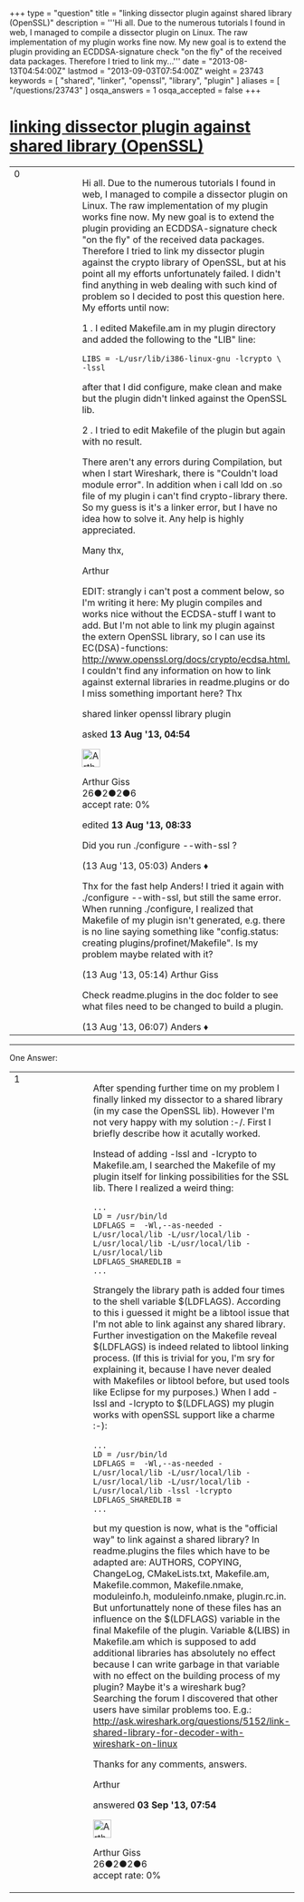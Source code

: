 +++
type = "question"
title = "linking dissector plugin against shared library (OpenSSL)"
description = '''Hi all. Due to the numerous tutorials I found in web, I managed to compile a dissector plugin on Linux. The raw implementation of my plugin works fine now. My new goal is to extend the plugin providing an ECDDSA-signature check &quot;on the fly&quot; of the received data packages. Therefore I tried to link my...'''
date = "2013-08-13T04:54:00Z"
lastmod = "2013-09-03T07:54:00Z"
weight = 23743
keywords = [ "shared", "linker", "openssl", "library", "plugin" ]
aliases = [ "/questions/23743" ]
osqa_answers = 1
osqa_accepted = false
+++

<div class="headNormal">

# [linking dissector plugin against shared library (OpenSSL)](/questions/23743/linking-dissector-plugin-against-shared-library-openssl)

</div>

<div id="main-body">

<div id="askform">

<table id="question-table" style="width:100%;"><colgroup><col style="width: 50%" /><col style="width: 50%" /></colgroup><tbody><tr class="odd"><td style="width: 30px; vertical-align: top"><div class="vote-buttons"><span id="post-23743-upvote" class="ajax-command post-vote up" rel="nofollow" title="I like this post (click again to cancel)"> </span><div id="post-23743-score" class="post-score" title="current number of votes">0</div><span id="post-23743-downvote" class="ajax-command post-vote down" rel="nofollow" title="I dont like this post (click again to cancel)"> </span> <span id="favorite-mark" class="ajax-command favorite-mark" rel="nofollow" title="mark/unmark this question as favorite (click again to cancel)"> </span><div id="favorite-count" class="favorite-count"></div></div></td><td><div id="item-right"><div class="question-body"><p>Hi all. Due to the numerous tutorials I found in web, I managed to compile a dissector plugin on Linux. The raw implementation of my plugin works fine now. My new goal is to extend the plugin providing an ECDDSA-signature check "on the fly" of the received data packages. Therefore I tried to link my dissector plugin against the crypto library of OpenSSL, but at his point all my efforts unfortunately failed. I didn't find anything in web dealing with such kind of problem so I decided to post this question here. My efforts until now:</p><p>1 . I edited Makefile.am in my plugin directory and added the following to the "LIB" line:</p><pre><code>LIBS = -L/usr/lib/i386-linux-gnu -lcrypto \
-lssl</code></pre><p>after that I did configure, make clean and make but the plugin didn't linked against the OpenSSL lib.</p><p>2 . I tried to edit Makefile of the plugin but again with no result.</p><p>There aren't any errors during Compilation, but when I start Wireshark, there is "Couldn't load module error". In addition when i call ldd on .so file of my plugin i can't find crypto-library there. So my guess is it's a linker error, but I have no idea how to solve it. Any help is highly appreciated.</p><p>Many thx,</p><p>Arthur</p><p>EDIT: strangly i can't post a comment below, so I'm writing it here: My plugin compiles and works nice without the ECDSA-stuff I want to add. But I'm not able to link my plugin against the extern OpenSSL library, so I can use its EC(DSA)-functions: <a href="http://www.openssl.org/docs/crypto/ecdsa.html.">http://www.openssl.org/docs/crypto/ecdsa.html.</a> I couldn't find any information on how to link against external libraries in readme.plugins or do I miss something important here? Thx</p></div><div id="question-tags" class="tags-container tags"><span class="post-tag tag-link-shared" rel="tag" title="see questions tagged &#39;shared&#39;">shared</span> <span class="post-tag tag-link-linker" rel="tag" title="see questions tagged &#39;linker&#39;">linker</span> <span class="post-tag tag-link-openssl" rel="tag" title="see questions tagged &#39;openssl&#39;">openssl</span> <span class="post-tag tag-link-library" rel="tag" title="see questions tagged &#39;library&#39;">library</span> <span class="post-tag tag-link-plugin" rel="tag" title="see questions tagged &#39;plugin&#39;">plugin</span></div><div id="question-controls" class="post-controls"></div><div class="post-update-info-container"><div class="post-update-info post-update-info-user"><p>asked <strong>13 Aug '13, 04:54</strong></p><img src="https://secure.gravatar.com/avatar/4d0f1f7eeb5c80f659413b34da3dd344?s=32&amp;d=identicon&amp;r=g" class="gravatar" width="32" height="32" alt="Arthur%20Giss&#39;s gravatar image" /><p><span>Arthur Giss</span><br />
<span class="score" title="26 reputation points">26</span><span title="2 badges"><span class="badge1">●</span><span class="badgecount">2</span></span><span title="2 badges"><span class="silver">●</span><span class="badgecount">2</span></span><span title="6 badges"><span class="bronze">●</span><span class="badgecount">6</span></span><br />
<span class="accept_rate" title="Rate of the user&#39;s accepted answers">accept rate:</span> <span title="Arthur Giss has no accepted answers">0%</span></p></div><div class="post-update-info post-update-info-edited"><p><span> edited <strong>13 Aug '13, 08:33</strong> </span></p></div></div><div id="comments-container-23743" class="comments-container"><span id="23744"></span><div id="comment-23744" class="comment"><div id="post-23744-score" class="comment-score"></div><div class="comment-text"><p>Did you run ./configure --with-ssl ?</p></div><div id="comment-23744-info" class="comment-info"><span class="comment-age">(13 Aug '13, 05:03)</span> <span class="comment-user userinfo">Anders ♦</span></div></div><span id="23745"></span><div id="comment-23745" class="comment"><div id="post-23745-score" class="comment-score"></div><div class="comment-text"><p>Thx for the fast help Anders! I tried it again with ./configure --with-ssl, but still the same error. When running ./configure, I realized that Makefile of my plugin isn't generated, e.g. there is no line saying something like "config.status: creating plugins/profinet/Makefile". Is my problem maybe related with it?</p></div><div id="comment-23745-info" class="comment-info"><span class="comment-age">(13 Aug '13, 05:14)</span> <span class="comment-user userinfo">Arthur Giss</span></div></div><span id="23746"></span><div id="comment-23746" class="comment"><div id="post-23746-score" class="comment-score"></div><div class="comment-text"><p>Check readme.plugins in the doc folder to see what files need to be changed to build a plugin.</p></div><div id="comment-23746-info" class="comment-info"><span class="comment-age">(13 Aug '13, 06:07)</span> <span class="comment-user userinfo">Anders ♦</span></div></div></div><div id="comment-tools-23743" class="comment-tools"></div><div class="clear"></div><div id="comment-23743-form-container" class="comment-form-container"></div><div class="clear"></div></div></td></tr></tbody></table>

------------------------------------------------------------------------

<div class="tabBar">

<span id="sort-top"></span>

<div class="headQuestions">

One Answer:

</div>

</div>

<span id="24309"></span>

<div id="answer-container-24309" class="answer answered-by-owner">

<table style="width:100%;"><colgroup><col style="width: 50%" /><col style="width: 50%" /></colgroup><tbody><tr class="odd"><td style="width: 30px; vertical-align: top"><div class="vote-buttons"><span id="post-24309-upvote" class="ajax-command post-vote up" rel="nofollow" title="I like this post (click again to cancel)"> </span><div id="post-24309-score" class="post-score" title="current number of votes">1</div><span id="post-24309-downvote" class="ajax-command post-vote down" rel="nofollow" title="I dont like this post (click again to cancel)"> </span></div></td><td><div class="item-right"><div class="answer-body"><p>After spending further time on my problem I finally linked my dissector to a shared library (in my case the OpenSSL lib). However I'm not very happy with my solution :-/. First I briefly describe how it acutally worked.</p><p>Instead of adding -lssl and -lcrypto to Makefile.am, I searched the Makefile of my plugin itself for linking possibilities for the SSL lib. There I realized a weird thing:</p><pre><code>...
LD = /usr/bin/ld
LDFLAGS =  -Wl,--as-needed -L/usr/local/lib -L/usr/local/lib -L/usr/local/lib -L/usr/local/lib -L/usr/local/lib
LDFLAGS_SHAREDLIB =
...</code></pre><p>Strangely the library path is added four times to the shell variable $(LDFLAGS). According to this i guessed it might be a libtool issue that I'm not able to link against any shared library. Further investigation on the Makefile reveal $(LDFLAGS) is indeed related to libtool linking process. (If this is trivial for you, I'm sry for explaining it, because I have never dealed with Makefiles or libtool before, but used tools like Eclipse for my purposes.) When I add -lssl and -lcrypto to $(LDFLAGS) my plugin works with openSSL support like a charme :-):</p><pre><code>...
LD = /usr/bin/ld
LDFLAGS =  -Wl,--as-needed -L/usr/local/lib -L/usr/local/lib -L/usr/local/lib -L/usr/local/lib -L/usr/local/lib -lssl -lcrypto
LDFLAGS_SHAREDLIB =
...</code></pre><p>but my question is now, what is the "official way" to link against a shared library? In readme.plugins the files which have to be adapted are: AUTHORS, COPYING, ChangeLog, CMakeLists.txt, Makefile.am, Makefile.common, Makefile.nmake, moduleinfo.h, moduleinfo.nmake, plugin.rc.in. But unfortunattely none of these files has an influence on the $(LDFLAGS) variable in the final Makefile of the plugin. Variable &amp;(LIBS) in Makefile.am which is supposed to add additional libraries has absolutely no effect because I can write garbage in that variable with no effect on the building process of my plugin? Maybe it's a wireshark bug? Searching the forum I discovered that other users have similar problems too. E.g.: <a href="http://ask.wireshark.org/questions/5152/link-shared-library-for-decoder-with-wireshark-on-linux">http://ask.wireshark.org/questions/5152/link-shared-library-for-decoder-with-wireshark-on-linux</a></p><p>Thanks for any comments, answers.</p><p>Arthur</p></div><div class="answer-controls post-controls"></div><div class="post-update-info-container"><div class="post-update-info post-update-info-user"><p>answered <strong>03 Sep '13, 07:54</strong></p><img src="https://secure.gravatar.com/avatar/4d0f1f7eeb5c80f659413b34da3dd344?s=32&amp;d=identicon&amp;r=g" class="gravatar" width="32" height="32" alt="Arthur%20Giss&#39;s gravatar image" /><p><span>Arthur Giss</span><br />
<span class="score" title="26 reputation points">26</span><span title="2 badges"><span class="badge1">●</span><span class="badgecount">2</span></span><span title="2 badges"><span class="silver">●</span><span class="badgecount">2</span></span><span title="6 badges"><span class="bronze">●</span><span class="badgecount">6</span></span><br />
<span class="accept_rate" title="Rate of the user&#39;s accepted answers">accept rate:</span> <span title="Arthur Giss has no accepted answers">0%</span></p></div></div><div id="comments-container-24309" class="comments-container"></div><div id="comment-tools-24309" class="comment-tools"></div><div class="clear"></div><div id="comment-24309-form-container" class="comment-form-container"></div><div class="clear"></div></div></td></tr></tbody></table>

</div>

<div class="paginator-container-left">

</div>

</div>

</div>

